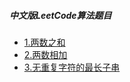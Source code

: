 
##### 中文版LeetCode算法题目
* [1.两数之和](_1_twoSum.java)
* [2.两数相加](_2_addTwoNumbers.java)
* [3.无重复字符的最长子串](_3_lengthOfLongestSubstring.java)
